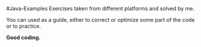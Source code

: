 #Java-Examples
Exercises taken from different platforms and solved by me.

You can used as a guide, either to correct or optimize some part of the code or to practice.

**Good coding.**
